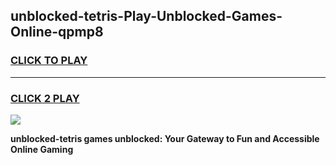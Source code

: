 
## unblocked-tetris-Play-Unblocked-Games-Online-qpmp8
<h3>
<a href="https://premium76.site?title=unblocked-tetris&ref=25A">CLICK TO PLAY</a></h3>
<hr>

<h3>
<a href="https://premium76.site?title=unblocked-tetris&ref=25A">CLICK 2 PLAY</a>
  
</h3>

<a href="https://premium76.site?title=unblocked-tetris&ref=25A"><img src="https://clearcache.store/games.png"></a>


**unblocked-tetris games unblocked: Your Gateway to Fun and Accessible Online Gaming**
